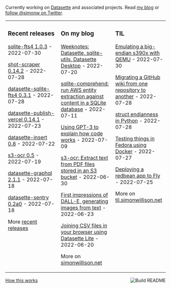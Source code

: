 Currently working on [Datasette](https://datasette.io/) and associated projects. Read [my blog](https://simonwillison.net/) or [follow @simonw on Twitter](https://twitter.com/simonw).

<table><tr><td valign="top" width="33%">

### Recent releases
<!-- recent_releases starts -->
[sqlite-fts4 1.0.3](https://github.com/simonw/sqlite-fts4/releases/tag/1.0.3) - 2022-07-30

[shot-scraper 0.14.2](https://github.com/simonw/shot-scraper/releases/tag/0.14.2) - 2022-07-28

[datasette-sqlite-fts4 0.3.1](https://github.com/simonw/datasette-sqlite-fts4/releases/tag/0.3.1) - 2022-07-28

[datasette-publish-vercel 0.14.1](https://github.com/simonw/datasette-publish-vercel/releases/tag/0.14.1) - 2022-07-23

[datasette-insert 0.8](https://github.com/simonw/datasette-insert/releases/tag/0.8) - 2022-07-22

[s3-ocr 0.5](https://github.com/simonw/s3-ocr/releases/tag/0.5) - 2022-07-19

[datasette-graphql 2.1.1](https://github.com/simonw/datasette-graphql/releases/tag/2.1.1) - 2022-07-18

[datasette-sentry 0.2a0](https://github.com/simonw/datasette-sentry/releases/tag/0.2a0) - 2022-07-18
<!-- recent_releases ends -->
More [recent releases](https://github.com/simonw/simonw/blob/main/releases.md)
</td><td valign="top" width="34%">

### On my blog
<!-- blog starts -->
[Weeknotes: Datasette, sqlite-utils, Datasette Desktop](http://simonwillison.net/2022/Jul/20/weeknotes/) - 2022-07-20

[sqlite-comprehend: run AWS entity extraction against content in a SQLite database](http://simonwillison.net/2022/Jul/11/sqlite-comprehend/) - 2022-07-11

[Using GPT-3 to explain how code works](http://simonwillison.net/2022/Jul/9/gpt-3-explain-code/) - 2022-07-09

[s3-ocr: Extract text from PDF files stored in an S3 bucket](http://simonwillison.net/2022/Jun/30/s3-ocr/) - 2022-06-30

[First impressions of DALL-E, generating images from text](http://simonwillison.net/2022/Jun/23/dall-e/) - 2022-06-23

[Joining CSV files in your browser using Datasette Lite](http://simonwillison.net/2022/Jun/20/datasette-lite-csvs/) - 2022-06-20
<!-- blog ends -->
More on [simonwillison.net](https://simonwillison.net/)
</td><td valign="top" width="33%">

### TIL
<!-- tils starts -->
[Emulating a big-endian s390x with QEMU](https://til.simonwillison.net/docker/emulate-s390x-with-qemu) - 2022-07-30

[Migrating a GitHub wiki from one repository to another](https://til.simonwillison.net/github/migrate-github-wiki) - 2022-07-28

[struct endianness in Python](https://til.simonwillison.net/python/struct-endianness) - 2022-07-28

[Testing things in Fedora using Docker](https://til.simonwillison.net/docker/test-fedora-in-docker) - 2022-07-27

[Deploying a redbean app to Fly](https://til.simonwillison.net/fly/redbean-on-fly) - 2022-07-25
<!-- tils ends -->
More on [til.simonwillison.net](https://til.simonwillison.net/)
</td></tr></table>

<a href="https://github.com/simonw/simonw/actions"><img src="https://github.com/simonw/simonw/workflows/Build%20README/badge.svg" align="right" alt="Build README"></a> <a href="https://simonwillison.net/2020/Jul/10/self-updating-profile-readme/">How this works</a>
